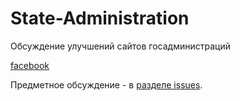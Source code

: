 State-Administration
====================

Обсуждение улучшений сайтов госадминистраций

[facebook](https://www.facebook.com/groups/MaidanHackthon/permalink/1453820318192664/)


Предметное обсуждение - в [разделе issues](https://github.com/Maidan-hackaton/state-administration/issues).
